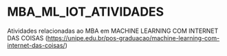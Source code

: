 # MBA_ML_IOT_ATIVIDADES
Atividades relacionadas ao MBA em MACHINE LEARNING COM INTERNET DAS COISAS (https://unipe.edu.br/pos-graduacao/machine-learning-com-internet-das-coisas/)
